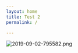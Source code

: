 ```yaml
---
layout: home
title: Test 2
permalink: /

---
```

![2019-09-02-795582.png](https://singchan.github.io/voluble_silversmith//assets/2019-09-02-795582.png)
<!-- No need to edit this file, change the values in the config instead, and create posts and pages -->
